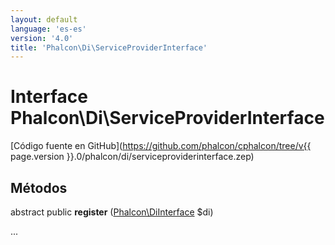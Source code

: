 ```yaml
---
layout: default
language: 'es-es'
version: '4.0'
title: 'Phalcon\Di\ServiceProviderInterface'
---
```


# Interface **Phalcon\Di\ServiceProviderInterface**

[Código fuente en GitHub](https://github.com/phalcon/cphalcon/tree/v{{ page.version }}.0/phalcon/di/serviceproviderinterface.zep)

## Métodos

abstract public **register** ([Phalcon\DiInterface](Phalcon_DiInterface) $di)

...